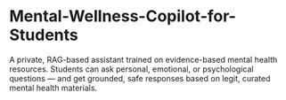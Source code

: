# Mental-Wellness-Copilot-for-Students
A private, RAG-based assistant trained on evidence-based mental health resources. Students can ask personal, emotional, or psychological questions — and get grounded, safe responses based on legit,  curated mental health materials.
